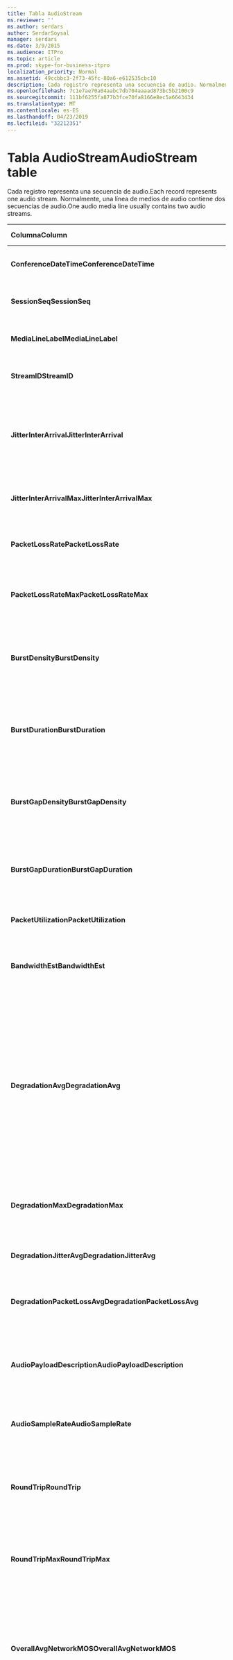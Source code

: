 ```yaml
---
title: Tabla AudioStream
ms.reviewer: ''
ms.author: serdars
author: SerdarSoysal
manager: serdars
ms.date: 3/9/2015
ms.audience: ITPro
ms.topic: article
ms.prod: skype-for-business-itpro
localization_priority: Normal
ms.assetid: 49ccbbc3-2f73-45fc-80a6-e612535cbc10
description: Cada registro representa una secuencia de audio. Normalmente, una línea de medios de audio contiene dos secuencias de audio.
ms.openlocfilehash: 7c1e7ae70a04aabc7db704aaaad873bc5b2100c9
ms.sourcegitcommit: 111bf6255fa877b3fce70fa8166e8ec5a6643434
ms.translationtype: MT
ms.contentlocale: es-ES
ms.lasthandoff: 04/23/2019
ms.locfileid: "32212351"
---
```

# <a name="audiostream-table"></a><span data-ttu-id="905b5-104">Tabla AudioStream</span><span class="sxs-lookup"><span data-stu-id="905b5-104">AudioStream table</span></span>
 
<span data-ttu-id="905b5-105">Cada registro representa una secuencia de audio.</span><span class="sxs-lookup"><span data-stu-id="905b5-105">Each record represents one audio stream.</span></span> <span data-ttu-id="905b5-106">Normalmente, una línea de medios de audio contiene dos secuencias de audio.</span><span class="sxs-lookup"><span data-stu-id="905b5-106">One audio media line usually contains two audio streams.</span></span>
  
|<span data-ttu-id="905b5-107">Columna</span><span class="sxs-lookup"><span data-stu-id="905b5-107">Column</span></span>|<span data-ttu-id="905b5-108">Tipo de datos</span><span class="sxs-lookup"><span data-stu-id="905b5-108">Data Type</span></span>|<span data-ttu-id="905b5-109">Clave o índice</span><span class="sxs-lookup"><span data-stu-id="905b5-109">Key/Index</span></span>|<span data-ttu-id="905b5-110">Detalles</span><span class="sxs-lookup"><span data-stu-id="905b5-110">Details</span></span>|
|:-----|:-----|:-----|:-----|
|<span data-ttu-id="905b5-111">**ConferenceDateTime**</span><span class="sxs-lookup"><span data-stu-id="905b5-111">**ConferenceDateTime**</span></span> <br/> |<span data-ttu-id="905b5-112">datetime</span><span class="sxs-lookup"><span data-stu-id="905b5-112">datetime</span></span>  <br/> |<span data-ttu-id="905b5-113">Primary</span><span class="sxs-lookup"><span data-stu-id="905b5-113">Primary</span></span>  <br/> |<span data-ttu-id="905b5-114">Referencia de la [tabla MediaLine](medialine-0.md).</span><span class="sxs-lookup"><span data-stu-id="905b5-114">Referenced from the [MediaLine table](medialine-0.md).</span></span>  <br/> |
|<span data-ttu-id="905b5-115">**SessionSeq**</span><span class="sxs-lookup"><span data-stu-id="905b5-115">**SessionSeq**</span></span> <br/> |<span data-ttu-id="905b5-116">int</span><span class="sxs-lookup"><span data-stu-id="905b5-116">int</span></span>  <br/> |<span data-ttu-id="905b5-117">Primary</span><span class="sxs-lookup"><span data-stu-id="905b5-117">Primary</span></span>  <br/> |<span data-ttu-id="905b5-118">Referencia de la [tabla MediaLine](medialine-0.md).</span><span class="sxs-lookup"><span data-stu-id="905b5-118">Referenced from the [MediaLine table](medialine-0.md).</span></span>  <br/> |
|<span data-ttu-id="905b5-119">**MediaLineLabel**</span><span class="sxs-lookup"><span data-stu-id="905b5-119">**MediaLineLabel**</span></span> <br/> |<span data-ttu-id="905b5-120">tinyint</span><span class="sxs-lookup"><span data-stu-id="905b5-120">tinyint</span></span>  <br/> |<span data-ttu-id="905b5-121">Primary</span><span class="sxs-lookup"><span data-stu-id="905b5-121">Primary</span></span>  <br/> |<span data-ttu-id="905b5-122">Referencia de la [tabla MediaLine](medialine-0.md).</span><span class="sxs-lookup"><span data-stu-id="905b5-122">Referenced from the [MediaLine table](medialine-0.md).</span></span>  <br/> |
|<span data-ttu-id="905b5-123">**StreamID**</span><span class="sxs-lookup"><span data-stu-id="905b5-123">**StreamID**</span></span> <br/> |<span data-ttu-id="905b5-124">int</span><span class="sxs-lookup"><span data-stu-id="905b5-124">int</span></span>  <br/> |<span data-ttu-id="905b5-125">Primary</span><span class="sxs-lookup"><span data-stu-id="905b5-125">Primary</span></span>  <br/> |<span data-ttu-id="905b5-126">Identificador único dentro de una línea de medios.</span><span class="sxs-lookup"><span data-stu-id="905b5-126">Unique ID within a media line.</span></span>  <br/> |
|<span data-ttu-id="905b5-127">**JitterInterArrival**</span><span class="sxs-lookup"><span data-stu-id="905b5-127">**JitterInterArrival**</span></span> <br/> |<span data-ttu-id="905b5-128">int</span><span class="sxs-lookup"><span data-stu-id="905b5-128">int</span></span>  <br/> | <br/> |<span data-ttu-id="905b5-129">Vibración de red promedio de las estadísticas del protocolo de Control de tiempo Real (RTCP).</span><span class="sxs-lookup"><span data-stu-id="905b5-129">Average network jitter from Real Time Control Protocol (RTCP) statistics.</span></span>  <br/> |
|<span data-ttu-id="905b5-130">**JitterInterArrivalMax**</span><span class="sxs-lookup"><span data-stu-id="905b5-130">**JitterInterArrivalMax**</span></span> <br/> |<span data-ttu-id="905b5-131">int</span><span class="sxs-lookup"><span data-stu-id="905b5-131">int</span></span>  <br/> | <br/> |<span data-ttu-id="905b5-132">Vibración máxima de la red durante la llamada.</span><span class="sxs-lookup"><span data-stu-id="905b5-132">Maximum network jitter during the call.</span></span>  <br/> |
|<span data-ttu-id="905b5-133">**PacketLossRate**</span><span class="sxs-lookup"><span data-stu-id="905b5-133">**PacketLossRate**</span></span> <br/> |<span data-ttu-id="905b5-134">decimal(5,4)</span><span class="sxs-lookup"><span data-stu-id="905b5-134">decimal(5,4)</span></span>  <br/> | <br/> |<span data-ttu-id="905b5-135">Frecuencia de pérdida de paquetes promedio durante la llamada.</span><span class="sxs-lookup"><span data-stu-id="905b5-135">Average packet loss rate during the call.</span></span>  <br/> |
|<span data-ttu-id="905b5-136">**PacketLossRateMax**</span><span class="sxs-lookup"><span data-stu-id="905b5-136">**PacketLossRateMax**</span></span> <br/> |<span data-ttu-id="905b5-137">decimal(5,4)</span><span class="sxs-lookup"><span data-stu-id="905b5-137">decimal(5,4)</span></span>  <br/> | <br/> |<span data-ttu-id="905b5-138">Máximo la pérdida de paquetes observada durante la llamada.</span><span class="sxs-lookup"><span data-stu-id="905b5-138">Maximum packet loss observed during the call.</span></span>  <br/> |
|<span data-ttu-id="905b5-139">**BurstDensity**</span><span class="sxs-lookup"><span data-stu-id="905b5-139">**BurstDensity**</span></span> <br/> |<span data-ttu-id="905b5-140">decimal(9,4)</span><span class="sxs-lookup"><span data-stu-id="905b5-140">decimal(9,4)</span></span>  <br/> | <br/> |<span data-ttu-id="905b5-141">Densidad media de pérdida de paquetes durante ráfagas de pérdidas durante la llamada.</span><span class="sxs-lookup"><span data-stu-id="905b5-141">Average density of packet Loss during bursts of losses during the call.</span></span>  <br/> |
|<span data-ttu-id="905b5-142">**BurstDuration**</span><span class="sxs-lookup"><span data-stu-id="905b5-142">**BurstDuration**</span></span> <br/> |<span data-ttu-id="905b5-143">int</span><span class="sxs-lookup"><span data-stu-id="905b5-143">int</span></span>  <br/> | <br/> |<span data-ttu-id="905b5-144">Duración media de pérdida de paquetes durante ráfagas de pérdidas durante la llamada.</span><span class="sxs-lookup"><span data-stu-id="905b5-144">Average duration of packet loss during bursts of losses during the call.</span></span>  <br/> |
|<span data-ttu-id="905b5-145">**BurstGapDensity**</span><span class="sxs-lookup"><span data-stu-id="905b5-145">**BurstGapDensity**</span></span> <br/> |<span data-ttu-id="905b5-146">decimal(9,4)</span><span class="sxs-lookup"><span data-stu-id="905b5-146">decimal(9,4)</span></span>  <br/> | <br/> |<span data-ttu-id="905b5-147">Densidad media de pérdida de paquetes durante intervalos entre ráfagas de pérdida de paquetes.</span><span class="sxs-lookup"><span data-stu-id="905b5-147">Average density of packet loss during gaps between bursts of packet loss.</span></span>  <br/> |
|<span data-ttu-id="905b5-148">**BurstGapDuration**</span><span class="sxs-lookup"><span data-stu-id="905b5-148">**BurstGapDuration**</span></span> <br/> |<span data-ttu-id="905b5-149">int</span><span class="sxs-lookup"><span data-stu-id="905b5-149">int</span></span>  <br/> | <br/> |<span data-ttu-id="905b5-150">Duración media de intervalos entre ráfagas de pérdida de paquetes.</span><span class="sxs-lookup"><span data-stu-id="905b5-150">Average duration of gaps between bursts of packet loss.</span></span>  <br/> |
|<span data-ttu-id="905b5-151">**PacketUtilization**</span><span class="sxs-lookup"><span data-stu-id="905b5-151">**PacketUtilization**</span></span> <br/> |<span data-ttu-id="905b5-152">Int</span><span class="sxs-lookup"><span data-stu-id="905b5-152">Int</span></span>  <br/> | <br/> |<span data-ttu-id="905b5-153">Número de paquetes de la secuencia de audio.</span><span class="sxs-lookup"><span data-stu-id="905b5-153">Packet count for the audio stream.</span></span>  <br/> |
|<span data-ttu-id="905b5-154">**BandwidthEst**</span><span class="sxs-lookup"><span data-stu-id="905b5-154">**BandwidthEst**</span></span> <br/> |<span data-ttu-id="905b5-155">Int</span><span class="sxs-lookup"><span data-stu-id="905b5-155">Int</span></span>  <br/> | <br/> |<span data-ttu-id="905b5-156">Previsiones de ancho de banda de la secuencia de audio.</span><span class="sxs-lookup"><span data-stu-id="905b5-156">Bandwidth estimates for the audio stream.</span></span>  <br/> |
|<span data-ttu-id="905b5-157">**DegradationAvg**</span><span class="sxs-lookup"><span data-stu-id="905b5-157">**DegradationAvg**</span></span> <br/> |<span data-ttu-id="905b5-158">decimal(3,2)</span><span class="sxs-lookup"><span data-stu-id="905b5-158">decimal(3,2)</span></span>  <br/> | <br/> |<span data-ttu-id="905b5-159">Degradación de MOS de red para la llamada completa.</span><span class="sxs-lookup"><span data-stu-id="905b5-159">Network MOS Degradation for the whole call.</span></span> <span data-ttu-id="905b5-160">Rango es 0,0 a 5.0.</span><span class="sxs-lookup"><span data-stu-id="905b5-160">Range is 0.0 to 5.0.</span></span> <span data-ttu-id="905b5-161">Esta métrica muestra la cantidad que se ha reducido la MOS de red debido a la pérdida de paquetes y vibración.</span><span class="sxs-lookup"><span data-stu-id="905b5-161">This metric shows the amount the Network MOS was reduced because of jitter and packet loss.</span></span> <span data-ttu-id="905b5-162">Para que una calidad aceptable debe menor que 0,5.</span><span class="sxs-lookup"><span data-stu-id="905b5-162">For acceptable quality it should less than 0.5.</span></span>  <br/> |
|<span data-ttu-id="905b5-163">**DegradationMax**</span><span class="sxs-lookup"><span data-stu-id="905b5-163">**DegradationMax**</span></span> <br/> |<span data-ttu-id="905b5-164">decimal(3,2)</span><span class="sxs-lookup"><span data-stu-id="905b5-164">decimal(3,2)</span></span>  <br/> | <br/> |<span data-ttu-id="905b5-165">Degradación de MOS de red máxima durante la llamada.</span><span class="sxs-lookup"><span data-stu-id="905b5-165">Maximum Network MOS degradation during the call.</span></span>  <br/> |
|<span data-ttu-id="905b5-166">**DegradationJitterAvg**</span><span class="sxs-lookup"><span data-stu-id="905b5-166">**DegradationJitterAvg**</span></span> <br/> |<span data-ttu-id="905b5-167">decimal(3,2)</span><span class="sxs-lookup"><span data-stu-id="905b5-167">decimal(3,2)</span></span>  <br/> | <br/> |<span data-ttu-id="905b5-168">Degradación de MOS de red provocada por la vibración.</span><span class="sxs-lookup"><span data-stu-id="905b5-168">Network MOS degradation caused by jitter.</span></span>  <br/> |
|<span data-ttu-id="905b5-169">**DegradationPacketLossAvg**</span><span class="sxs-lookup"><span data-stu-id="905b5-169">**DegradationPacketLossAvg**</span></span> <br/> |<span data-ttu-id="905b5-170">decimal(3,2)</span><span class="sxs-lookup"><span data-stu-id="905b5-170">decimal(3,2)</span></span>  <br/> | <br/> |<span data-ttu-id="905b5-171">Degradación de MOS de red provocada por la pérdida.</span><span class="sxs-lookup"><span data-stu-id="905b5-171">Network MOS degradation caused by packet loss.</span></span>  <br/> |
|<span data-ttu-id="905b5-172">**AudioPayloadDescription**</span><span class="sxs-lookup"><span data-stu-id="905b5-172">**AudioPayloadDescription**</span></span> <br/> |<span data-ttu-id="905b5-173">int</span><span class="sxs-lookup"><span data-stu-id="905b5-173">int</span></span>  <br/> |<span data-ttu-id="905b5-174">Externa</span><span class="sxs-lookup"><span data-stu-id="905b5-174">Foreign</span></span>  <br/> |<span data-ttu-id="905b5-175">El códec de audio utilizado para la llamada, de PayloadDescription Table.</span><span class="sxs-lookup"><span data-stu-id="905b5-175">The audio Codec used for the call, referenced from PayloadDescription Table.</span></span>  <br/> |
|<span data-ttu-id="905b5-176">**AudioSampleRate**</span><span class="sxs-lookup"><span data-stu-id="905b5-176">**AudioSampleRate**</span></span> <br/> |<span data-ttu-id="905b5-177">int</span><span class="sxs-lookup"><span data-stu-id="905b5-177">int</span></span>  <br/> | <br/> |<span data-ttu-id="905b5-178">Velocidad de muestreo de la secuencia de audio.</span><span class="sxs-lookup"><span data-stu-id="905b5-178">Sampling rate for the audio stream.</span></span>  <br/> |
|<span data-ttu-id="905b5-179">**RoundTrip**</span><span class="sxs-lookup"><span data-stu-id="905b5-179">**RoundTrip**</span></span> <br/> |<span data-ttu-id="905b5-180">int</span><span class="sxs-lookup"><span data-stu-id="905b5-180">int</span></span>  <br/> | <br/> |<span data-ttu-id="905b5-181">Tiempo de ida y vuelta desde las estadísticas de RTCP.</span><span class="sxs-lookup"><span data-stu-id="905b5-181">Round trip time from RTCP statistics.</span></span> <span data-ttu-id="905b5-182">Debe ser inferior a 100 ms para calidad aceptable.</span><span class="sxs-lookup"><span data-stu-id="905b5-182">For acceptable quality this should be less than 100ms.</span></span>  <br/> |
|<span data-ttu-id="905b5-183">**RoundTripMax**</span><span class="sxs-lookup"><span data-stu-id="905b5-183">**RoundTripMax**</span></span> <br/> |<span data-ttu-id="905b5-184">int</span><span class="sxs-lookup"><span data-stu-id="905b5-184">int</span></span>  <br/> | <br/> |<span data-ttu-id="905b5-185">Tiempo de ida y vuelta máximo para la secuencia de audio.</span><span class="sxs-lookup"><span data-stu-id="905b5-185">Maximum round trip time for the audio stream.</span></span>  <br/> |
|<span data-ttu-id="905b5-186">**OverallAvgNetworkMOS**</span><span class="sxs-lookup"><span data-stu-id="905b5-186">**OverallAvgNetworkMOS**</span></span> <br/> |<span data-ttu-id="905b5-187">decimal(3,2)</span><span class="sxs-lookup"><span data-stu-id="905b5-187">decimal(3,2)</span></span>  <br/> | <br/> |<span data-ttu-id="905b5-188">Promedio de banda ancha MOS de red para la llamada.</span><span class="sxs-lookup"><span data-stu-id="905b5-188">Average wideband Network MOS for the call.</span></span> <span data-ttu-id="905b5-189">Esta métrica depende de la pérdida de paquetes, la vibración y el códec utilizado.</span><span class="sxs-lookup"><span data-stu-id="905b5-189">This metric depends on the packet loss, jitter, and codec used.</span></span> <span data-ttu-id="905b5-190">Rango es [1.0 a 5.0].</span><span class="sxs-lookup"><span data-stu-id="905b5-190">Range is [1.0 to 5.0].</span></span>  <br/> |
|<span data-ttu-id="905b5-191">**OverallMinNetworkMOS**</span><span class="sxs-lookup"><span data-stu-id="905b5-191">**OverallMinNetworkMOS**</span></span> <br/> |<span data-ttu-id="905b5-192">decimal(3,2)</span><span class="sxs-lookup"><span data-stu-id="905b5-192">decimal(3,2)</span></span>  <br/> | <br/> |<span data-ttu-id="905b5-193">El mínimo MOS banda ancha red de la llamada.</span><span class="sxs-lookup"><span data-stu-id="905b5-193">The minimum wideband Network MOS for the call.</span></span>  <br/> |
|<span data-ttu-id="905b5-194">**Valor de SendListenMOS**</span><span class="sxs-lookup"><span data-stu-id="905b5-194">**SendListenMOS**</span></span> <br/> |<span data-ttu-id="905b5-195">decimal(3,2)</span><span class="sxs-lookup"><span data-stu-id="905b5-195">decimal(3,2)</span></span>  <br/> | <br/> |<span data-ttu-id="905b5-196">MOS de escucha de banda ancha prevista promedio puntuación audio enviado, incluido el nivel de voz, el nivel de ruido y las características del dispositivo de captura.</span><span class="sxs-lookup"><span data-stu-id="905b5-196">The average predicted wideband Listening MOS score for audio sent, including speech level, noise level and capture device characteristics.</span></span>  <br/> |
|<span data-ttu-id="905b5-197">**SendListenMOSMin**</span><span class="sxs-lookup"><span data-stu-id="905b5-197">**SendListenMOSMin**</span></span> <br/> |<span data-ttu-id="905b5-198">decimal(3,2)</span><span class="sxs-lookup"><span data-stu-id="905b5-198">decimal(3,2)</span></span>  <br/> | <br/> |<span data-ttu-id="905b5-199">El valor de SendListenMOS mínimo para la llamada.</span><span class="sxs-lookup"><span data-stu-id="905b5-199">The minimum SendListenMOS for the call.</span></span>  <br/> |
|<span data-ttu-id="905b5-200">**Valor de RecvListenMOS**</span><span class="sxs-lookup"><span data-stu-id="905b5-200">**RecvListenMOS**</span></span> <br/> |<span data-ttu-id="905b5-201">decimal(3,2)</span><span class="sxs-lookup"><span data-stu-id="905b5-201">decimal(3,2)</span></span>  <br/> | <br/> |<span data-ttu-id="905b5-202">La puntuación de MOS de escucha de banda ancha prevista promedio para el audio recibido desde la red, incluido el nivel de voz, el nivel de ruido, códec, las condiciones de red y las características del dispositivo de captura.</span><span class="sxs-lookup"><span data-stu-id="905b5-202">The average predicted wideband Listening MOS score for audio received from the network including speech level, noise level, codec, network conditions and capture device characteristics.</span></span>  <br/> |
|<span data-ttu-id="905b5-203">**RecvListenMOSMin**</span><span class="sxs-lookup"><span data-stu-id="905b5-203">**RecvListenMOSMin**</span></span> <br/> |<span data-ttu-id="905b5-204">decimal(3,2)</span><span class="sxs-lookup"><span data-stu-id="905b5-204">decimal(3,2)</span></span>  <br/> | <br/> |<span data-ttu-id="905b5-205">El valor de RecvListenMOS mínimo para la llamada.</span><span class="sxs-lookup"><span data-stu-id="905b5-205">The minimum RecvListenMOS for the call.</span></span>  <br/> |
|<span data-ttu-id="905b5-206">**AudioFECUsed**</span><span class="sxs-lookup"><span data-stu-id="905b5-206">**AudioFECUsed**</span></span> <br/> |<span data-ttu-id="905b5-207">bit</span><span class="sxs-lookup"><span data-stu-id="905b5-207">bit</span></span>  <br/> ||<span data-ttu-id="905b5-208">Marca que indica si se usó audio FEC para la llamada.</span><span class="sxs-lookup"><span data-stu-id="905b5-208">Flag indicating if audio FEC was used for the call.</span></span>  <br/> |
|<span data-ttu-id="905b5-209">**RatioConcealedSamplesAvg**</span><span class="sxs-lookup"><span data-stu-id="905b5-209">**RatioConcealedSamplesAvg**</span></span> <br/> |<span data-ttu-id="905b5-210">decimal(5,2)</span><span class="sxs-lookup"><span data-stu-id="905b5-210">decimal(5,2)</span></span>  <br/> ||<span data-ttu-id="905b5-211">Relación media de muestras ocultas generadas por audio recuperación muestras típicas.</span><span class="sxs-lookup"><span data-stu-id="905b5-211">Average ratio of concealed samples generated by audio healing to typical samples.</span></span>  <br/> |
|<span data-ttu-id="905b5-212">**RatioStretchedSamplesAvg**</span><span class="sxs-lookup"><span data-stu-id="905b5-212">**RatioStretchedSamplesAvg**</span></span> <br/> |<span data-ttu-id="905b5-213">decimal(5,2)</span><span class="sxs-lookup"><span data-stu-id="905b5-213">decimal(5,2)</span></span>  <br/> ||<span data-ttu-id="905b5-214">Relación media de muestras extendidas generadas por audio recuperación muestras típicas.</span><span class="sxs-lookup"><span data-stu-id="905b5-214">Average ratio of stretched samples generated by audio healing to typical samples.</span></span>  <br/> |
|<span data-ttu-id="905b5-215">**RatioCompressedSamplesAvg**</span><span class="sxs-lookup"><span data-stu-id="905b5-215">**RatioCompressedSamplesAvg**</span></span> <br/> |<span data-ttu-id="905b5-216">decimal(5,2)</span><span class="sxs-lookup"><span data-stu-id="905b5-216">decimal(5,2)</span></span>  <br/> ||<span data-ttu-id="905b5-217">Relación media de muestras comprimidas generadas por audio recuperación muestras típicas.</span><span class="sxs-lookup"><span data-stu-id="905b5-217">Average ratio of compressed samples generated by audio healing to typical samples.</span></span>  <br/> |
|<span data-ttu-id="905b5-218">**De entrada**</span><span class="sxs-lookup"><span data-stu-id="905b5-218">**Inbound**</span></span> <br/> |<span data-ttu-id="905b5-219">bit</span><span class="sxs-lookup"><span data-stu-id="905b5-219">bit</span></span>  <br/> | <br/> |<span data-ttu-id="905b5-220">Se reciben datos de secuencia del receptor.</span><span class="sxs-lookup"><span data-stu-id="905b5-220">Stream data on receiver side is received.</span></span>  <br/> |
|<span data-ttu-id="905b5-221">**Saliente**</span><span class="sxs-lookup"><span data-stu-id="905b5-221">**Outbound**</span></span> <br/> |<span data-ttu-id="905b5-222">bit</span><span class="sxs-lookup"><span data-stu-id="905b5-222">bit</span></span>  <br/> | <br/> |<span data-ttu-id="905b5-223">Se reciben datos de secuencia del remitente.</span><span class="sxs-lookup"><span data-stu-id="905b5-223">Stream data on sender side is received.</span></span>  <br/> |
|<span data-ttu-id="905b5-224">**SenderIsCallerPAI**</span><span class="sxs-lookup"><span data-stu-id="905b5-224">**SenderIsCallerPAI**</span></span> <br/> |<span data-ttu-id="905b5-225">bit</span><span class="sxs-lookup"><span data-stu-id="905b5-225">bit</span></span>  <br/> | <br/> |<span data-ttu-id="905b5-226">1 significa que la dirección de secuencia desde el autor de la llamada hasta el destinatario de la llamada.</span><span class="sxs-lookup"><span data-stu-id="905b5-226">1 means the stream direction is from the caller to the callee.</span></span>  <br/> <span data-ttu-id="905b5-227">0 indica que la dirección de secuencia desde el destinatario de la llamada al autor de la llamada.</span><span class="sxs-lookup"><span data-stu-id="905b5-227">0 means the stream direction is from the callee to the caller.</span></span>  <br/> |
|<span data-ttu-id="905b5-228">**JitterInterArrivalSD**</span><span class="sxs-lookup"><span data-stu-id="905b5-228">**JitterInterArrivalSD**</span></span> <br/> |<span data-ttu-id="905b5-229">float</span><span class="sxs-lookup"><span data-stu-id="905b5-229">float</span></span>  <br/> ||<span data-ttu-id="905b5-230">Desviación estándar de las horas de llegada de vibración.</span><span class="sxs-lookup"><span data-stu-id="905b5-230">Standard deviation for jitter arrival times.</span></span>  <br/> <span data-ttu-id="905b5-231">Esta columna se introdujo en Microsoft Lync Server 2013.</span><span class="sxs-lookup"><span data-stu-id="905b5-231">This column was introduced in Microsoft Lync Server 2013.</span></span>  <br/> |
|<span data-ttu-id="905b5-232">**ConcealRatioMax**</span><span class="sxs-lookup"><span data-stu-id="905b5-232">**ConcealRatioMax**</span></span> <br/> |<span data-ttu-id="905b5-233">float</span><span class="sxs-lookup"><span data-stu-id="905b5-233">float</span></span>  <br/> ||<span data-ttu-id="905b5-234">Relación máxima de paquetes ocultado por la muestra.</span><span class="sxs-lookup"><span data-stu-id="905b5-234">Maximum ratio of packets concealed by the healer.</span></span>  <br/> <span data-ttu-id="905b5-235">Esta columna se introdujo en Microsoft Lync Server 2013.</span><span class="sxs-lookup"><span data-stu-id="905b5-235">This column was introduced in Microsoft Lync Server 2013.</span></span>  <br/> |
|<span data-ttu-id="905b5-236">**ConcealRatioSD**</span><span class="sxs-lookup"><span data-stu-id="905b5-236">**ConcealRatioSD**</span></span> <br/> |<span data-ttu-id="905b5-237">float</span><span class="sxs-lookup"><span data-stu-id="905b5-237">float</span></span>  <br/> ||<span data-ttu-id="905b5-238">Desviación estándar de la relación de paquetes ocultado por la muestra.</span><span class="sxs-lookup"><span data-stu-id="905b5-238">Standard deviation for the ratio of packets concealed by the healer.</span></span>  <br/> <span data-ttu-id="905b5-239">Esta columna se introdujo en Microsoft Lync Server 2013.</span><span class="sxs-lookup"><span data-stu-id="905b5-239">This column was introduced in Microsoft Lync Server 2013.</span></span>  <br/> |
|<span data-ttu-id="905b5-240">**HealerPacketDropRatio**</span><span class="sxs-lookup"><span data-stu-id="905b5-240">**HealerPacketDropRatio**</span></span> <br/> |<span data-ttu-id="905b5-241">float</span><span class="sxs-lookup"><span data-stu-id="905b5-241">float</span></span>  <br/> ||<span data-ttu-id="905b5-242">Relación de paquetes descartados por la muestra comparados con el número total de paquetes recibidos.</span><span class="sxs-lookup"><span data-stu-id="905b5-242">Ratio of packets dropped by the healer compared to the total number of packets received.</span></span>  <br/> <span data-ttu-id="905b5-243">Esta columna se introdujo en Microsoft Lync Server 2013.</span><span class="sxs-lookup"><span data-stu-id="905b5-243">This column was introduced in Microsoft Lync Server 2013.</span></span>  <br/> |
|<span data-ttu-id="905b5-244">**HealerFECPacketUsedRatio**</span><span class="sxs-lookup"><span data-stu-id="905b5-244">**HealerFECPacketUsedRatio**</span></span> <br/> |<span data-ttu-id="905b5-245">float</span><span class="sxs-lookup"><span data-stu-id="905b5-245">float</span></span>  <br/> ||<span data-ttu-id="905b5-246">Relación de paquetes de corrección de errores de reenvío usados en comparación con el número total de paquetes recibidos.</span><span class="sxs-lookup"><span data-stu-id="905b5-246">Ratio of used forward error correction packets compared to the total number of packets received.</span></span>  <br/> <span data-ttu-id="905b5-247">Esta columna se introdujo en Microsoft Lync Server 2013.</span><span class="sxs-lookup"><span data-stu-id="905b5-247">This column was introduced in Microsoft Lync Server 2013.</span></span>  <br/> |
|<span data-ttu-id="905b5-248">**MaxCompressedSamples**</span><span class="sxs-lookup"><span data-stu-id="905b5-248">**MaxCompressedSamples**</span></span> <br/> |<span data-ttu-id="905b5-249">float</span><span class="sxs-lookup"><span data-stu-id="905b5-249">float</span></span>  <br/> ||<span data-ttu-id="905b5-250">Número máximo de los paquetes de audio que comprimidos por la muestra.</span><span class="sxs-lookup"><span data-stu-id="905b5-250">Maximum number of audio packets that were compressed by the healer.</span></span>  <br/> <span data-ttu-id="905b5-251">Esta columna se introdujo en Microsoft Lync Server 2013.</span><span class="sxs-lookup"><span data-stu-id="905b5-251">This column was introduced in Microsoft Lync Server 2013.</span></span>  <br/> |
|<span data-ttu-id="905b5-252">**LossCongestionPercent**</span><span class="sxs-lookup"><span data-stu-id="905b5-252">**LossCongestionPercent**</span></span> <br/> |<span data-ttu-id="905b5-253">float</span><span class="sxs-lookup"><span data-stu-id="905b5-253">float</span></span>  <br/> ||<span data-ttu-id="905b5-254">Indica el porcentaje de tiempo que la llamada estuvo en un estado de congestión pérdida.</span><span class="sxs-lookup"><span data-stu-id="905b5-254">Indicates the percentage of the time when the call was in a loss congestion state.</span></span>  <br/> <span data-ttu-id="905b5-255">Esta columna se introdujo en Microsoft Lync Server 2013.</span><span class="sxs-lookup"><span data-stu-id="905b5-255">This column was introduced in Microsoft Lync Server 2013.</span></span>  <br/> |
|<span data-ttu-id="905b5-256">**DelayCongestionPercent**</span><span class="sxs-lookup"><span data-stu-id="905b5-256">**DelayCongestionPercent**</span></span> <br/> |<span data-ttu-id="905b5-257">float</span><span class="sxs-lookup"><span data-stu-id="905b5-257">float</span></span>  <br/> ||<span data-ttu-id="905b5-258">Indica el porcentaje de la llamada durante el cual la congestión estuvo causada por la llegada retrasada de paquetes de red.</span><span class="sxs-lookup"><span data-stu-id="905b5-258">Indicates the percentage of the call during which congestion was caused by the delayed arrival of network packets.</span></span>  <br/> <span data-ttu-id="905b5-259">Esta columna se introdujo en Microsoft Lync Server 2013.</span><span class="sxs-lookup"><span data-stu-id="905b5-259">This column was introduced in Microsoft Lync Server 2013.</span></span>  <br/> |
|<span data-ttu-id="905b5-260">**ContentionDetectedPercent**</span><span class="sxs-lookup"><span data-stu-id="905b5-260">**ContentionDetectedPercent**</span></span> <br/> |<span data-ttu-id="905b5-261">float</span><span class="sxs-lookup"><span data-stu-id="905b5-261">float</span></span>  <br/> ||<span data-ttu-id="905b5-262">Indica el porcentaje de tiempo cuando la llamada estuvo compitiendo por recursos de red.</span><span class="sxs-lookup"><span data-stu-id="905b5-262">Indicates the percentage of the time when the call was competing for network resources.</span></span>  <br/> <span data-ttu-id="905b5-263">Esta columna se introdujo en Microsoft Lync Server 2013.</span><span class="sxs-lookup"><span data-stu-id="905b5-263">This column was introduced in Microsoft Lync Server 2013.</span></span>  <br/> |
|<span data-ttu-id="905b5-264">**BandwidthEstMin**</span><span class="sxs-lookup"><span data-stu-id="905b5-264">**BandwidthEstMin**</span></span> <br/> |<span data-ttu-id="905b5-265">int</span><span class="sxs-lookup"><span data-stu-id="905b5-265">int</span></span>  <br/> ||<span data-ttu-id="905b5-266">Cantidad mínima de ancho de banda medido durante la llamada.</span><span class="sxs-lookup"><span data-stu-id="905b5-266">Minimum amount of bandwidth estimation measured during the call.</span></span>  <br/> <span data-ttu-id="905b5-267">Esta columna se introdujo en Microsoft Lync Server 2013.</span><span class="sxs-lookup"><span data-stu-id="905b5-267">This column was introduced in Microsoft Lync Server 2013.</span></span>  <br/> |
|<span data-ttu-id="905b5-268">**BandwidthEstMax**</span><span class="sxs-lookup"><span data-stu-id="905b5-268">**BandwidthEstMax**</span></span> <br/> |<span data-ttu-id="905b5-269">int</span><span class="sxs-lookup"><span data-stu-id="905b5-269">int</span></span>  <br/> ||<span data-ttu-id="905b5-270">Cantidad máxima de ancho de banda medido durante la llamada.</span><span class="sxs-lookup"><span data-stu-id="905b5-270">Maximum amount of bandwidth estimation measured during the call.</span></span>  <br/> <span data-ttu-id="905b5-271">Esta columna se introdujo en Microsoft Lync Server 2013.</span><span class="sxs-lookup"><span data-stu-id="905b5-271">This column was introduced in Microsoft Lync Server 2013.</span></span>  <br/> |
|<span data-ttu-id="905b5-272">**BandwidthEstStdDev**</span><span class="sxs-lookup"><span data-stu-id="905b5-272">**BandwidthEstStdDev**</span></span> <br/> |<span data-ttu-id="905b5-273">int</span><span class="sxs-lookup"><span data-stu-id="905b5-273">int</span></span>  <br/> ||<span data-ttu-id="905b5-274">Desviación estándar de la estimación del ancho de banda medido durante la llamada.</span><span class="sxs-lookup"><span data-stu-id="905b5-274">Standard deviation of the bandwidth estimation measured during the call.</span></span>  <br/> <span data-ttu-id="905b5-275">Esta columna se introdujo en Microsoft Lync Server 2013.</span><span class="sxs-lookup"><span data-stu-id="905b5-275">This column was introduced in Microsoft Lync Server 2013.</span></span>  <br/> |
|<span data-ttu-id="905b5-276">**BandwidthEstAvge**</span><span class="sxs-lookup"><span data-stu-id="905b5-276">**BandwidthEstAvge**</span></span> <br/> |<span data-ttu-id="905b5-277">int</span><span class="sxs-lookup"><span data-stu-id="905b5-277">int</span></span>  <br/> ||<span data-ttu-id="905b5-278">La cantidad promedio de ancho de banda medido durante la llamada.</span><span class="sxs-lookup"><span data-stu-id="905b5-278">Average amount of bandwidth estimation measured during the call.</span></span>  <br/> <span data-ttu-id="905b5-279">Esta columna se introdujo en Microsoft Lync Server 2013.</span><span class="sxs-lookup"><span data-stu-id="905b5-279">This column was introduced in Microsoft Lync Server 2013.</span></span>  <br/> |
|<span data-ttu-id="905b5-280">**RelativeOneWayTotal**</span><span class="sxs-lookup"><span data-stu-id="905b5-280">**RelativeOneWayTotal**</span></span> <br/> |<span data-ttu-id="905b5-281">float</span><span class="sxs-lookup"><span data-stu-id="905b5-281">float</span></span>  <br/> ||<span data-ttu-id="905b5-282">Cantidad total de latencia unidireccional.</span><span class="sxs-lookup"><span data-stu-id="905b5-282">Total amount of one-way latency.</span></span> <span data-ttu-id="905b5-283">Latencia unidireccional relativa mide el retraso entre el cliente y el servidor.</span><span class="sxs-lookup"><span data-stu-id="905b5-283">Relative one-way latency measures the delay between the client and the server.</span></span>  <br/> <span data-ttu-id="905b5-284">Esta columna se introdujo en Microsoft Lync Server 2013.</span><span class="sxs-lookup"><span data-stu-id="905b5-284">This column was introduced in Microsoft Lync Server 2013.</span></span>  <br/> |
|<span data-ttu-id="905b5-285">**RelativeOneWayAverage**</span><span class="sxs-lookup"><span data-stu-id="905b5-285">**RelativeOneWayAverage**</span></span> <br/> |<span data-ttu-id="905b5-286">float</span><span class="sxs-lookup"><span data-stu-id="905b5-286">float</span></span>  <br/> ||<span data-ttu-id="905b5-287">Cantidad promedio de latencia unidireccional.</span><span class="sxs-lookup"><span data-stu-id="905b5-287">Average amount of one-way latency.</span></span> <span data-ttu-id="905b5-288">Latencia unidireccional relativa mide el retraso entre el cliente y el servidor.</span><span class="sxs-lookup"><span data-stu-id="905b5-288">Relative one-way latency measures the delay between the client and the server.</span></span>  <br/> <span data-ttu-id="905b5-289">Esta columna se introdujo en Microsoft Lync Server 2013.</span><span class="sxs-lookup"><span data-stu-id="905b5-289">This column was introduced in Microsoft Lync Server 2013.</span></span>  <br/> |
|<span data-ttu-id="905b5-290">**RelativeOneWayMax**</span><span class="sxs-lookup"><span data-stu-id="905b5-290">**RelativeOneWayMax**</span></span> <br/> |<span data-ttu-id="905b5-291">float</span><span class="sxs-lookup"><span data-stu-id="905b5-291">float</span></span>  <br/> ||<span data-ttu-id="905b5-292">Cantidad máxima de latencia unidireccional.</span><span class="sxs-lookup"><span data-stu-id="905b5-292">Maximum amount of one-way latency.</span></span> <span data-ttu-id="905b5-293">Latencia unidireccional relativa mide el retraso entre el cliente y el servidor.</span><span class="sxs-lookup"><span data-stu-id="905b5-293">Relative one-way latency measures the delay between the client and the server.</span></span>  <br/> <span data-ttu-id="905b5-294">Esta columna se introdujo en Microsoft Lync Server 2013.</span><span class="sxs-lookup"><span data-stu-id="905b5-294">This column was introduced in Microsoft Lync Server 2013.</span></span>  <br/> |
|<span data-ttu-id="905b5-295">**RelativeOneWayBurstOccurrences**</span><span class="sxs-lookup"><span data-stu-id="905b5-295">**RelativeOneWayBurstOccurrences**</span></span> <br/> |<span data-ttu-id="905b5-296">int</span><span class="sxs-lookup"><span data-stu-id="905b5-296">int</span></span>  <br/> ||<span data-ttu-id="905b5-297">Repeticiones de ráfagas unidireccional total.</span><span class="sxs-lookup"><span data-stu-id="905b5-297">Total one-way burst occurrences.</span></span> <span data-ttu-id="905b5-298">Una transmisión "ráfagas" es una transmisión que los datos fluyen en ráfagas imprevisibles en contraposición a una secuencia estable.</span><span class="sxs-lookup"><span data-stu-id="905b5-298">A "bursty" transmission is a transmission where data flows in unpredictable bursts as opposed to a steady stream.</span></span> <span data-ttu-id="905b5-299">Esta métrica mide el flujo de datos entre el cliente y el servidor.</span><span class="sxs-lookup"><span data-stu-id="905b5-299">This metric measures data flow between the client and the server.</span></span>  <br/> <span data-ttu-id="905b5-300">Esta columna se introdujo en Microsoft Lync Server 2013.</span><span class="sxs-lookup"><span data-stu-id="905b5-300">This column was introduced in Microsoft Lync Server 2013.</span></span>  <br/> |
|<span data-ttu-id="905b5-301">**RelativeOneWayBurstDensity**</span><span class="sxs-lookup"><span data-stu-id="905b5-301">**RelativeOneWayBurstDensity**</span></span> <br/> |<span data-ttu-id="905b5-302">float</span><span class="sxs-lookup"><span data-stu-id="905b5-302">float</span></span>  <br/> ||<span data-ttu-id="905b5-303">Densidad de ráfagas unidireccional total.</span><span class="sxs-lookup"><span data-stu-id="905b5-303">Total one-way burst density.</span></span> <span data-ttu-id="905b5-304">Una transmisión "ráfagas" es una transmisión que los datos fluyen en ráfagas imprevisibles en contraposición a una secuencia estable.</span><span class="sxs-lookup"><span data-stu-id="905b5-304">A "bursty" transmission is a transmission where data flows in unpredictable bursts as opposed to a steady stream.</span></span> <span data-ttu-id="905b5-305">Esta métrica mide el flujo de datos entre el cliente y el servidor.</span><span class="sxs-lookup"><span data-stu-id="905b5-305">This metric measures data flow between the client and the server.</span></span>  <br/> <span data-ttu-id="905b5-306">Esta columna se introdujo en Microsoft Lync Server 2013.</span><span class="sxs-lookup"><span data-stu-id="905b5-306">This column was introduced in Microsoft Lync Server 2013.</span></span>  <br/> |
|<span data-ttu-id="905b5-307">**RelativeOneWayBurstDuration**</span><span class="sxs-lookup"><span data-stu-id="905b5-307">**RelativeOneWayBurstDuration**</span></span> <br/> |<span data-ttu-id="905b5-308">float</span><span class="sxs-lookup"><span data-stu-id="905b5-308">float</span></span>  <br/> ||<span data-ttu-id="905b5-309">Duración de ráfagas unidireccional total.</span><span class="sxs-lookup"><span data-stu-id="905b5-309">Total one-way burst duration.</span></span> <span data-ttu-id="905b5-310">Una transmisión "ráfagas" es una transmisión que los datos fluyen en ráfagas imprevisibles en contraposición a una secuencia estable.</span><span class="sxs-lookup"><span data-stu-id="905b5-310">A "bursty" transmission is a transmission where data flows in unpredictable bursts as opposed to a steady stream.</span></span> <span data-ttu-id="905b5-311">Esta métrica mide el flujo de datos entre el cliente y el servidor.</span><span class="sxs-lookup"><span data-stu-id="905b5-311">This metric measures data flow between the client and the server.</span></span>  <br/> <span data-ttu-id="905b5-312">Esta columna se introdujo en Microsoft Lync Server 2013.</span><span class="sxs-lookup"><span data-stu-id="905b5-312">This column was introduced in Microsoft Lync Server 2013.</span></span>  <br/> |
|<span data-ttu-id="905b5-313">**RelativeOneWayGapOccurrences**</span><span class="sxs-lookup"><span data-stu-id="905b5-313">**RelativeOneWayGapOccurrences**</span></span> <br/> |<span data-ttu-id="905b5-314">int</span><span class="sxs-lookup"><span data-stu-id="905b5-314">int</span></span>  <br/> ||<span data-ttu-id="905b5-315">Repeticiones de intervalos unidireccional total.</span><span class="sxs-lookup"><span data-stu-id="905b5-315">Total one-way gap occurrences.</span></span> <span data-ttu-id="905b5-316">Una transmisión "ráfagas" es una transmisión que los datos fluyen en ráfagas imprevisibles en contraposición a una secuencia estable; carencias de indican los retrasos entre estas ráfagas.</span><span class="sxs-lookup"><span data-stu-id="905b5-316">A "bursty" transmission is a transmission where data flows in unpredictable bursts as opposed to a steady stream; gaps indicate delays between these bursts.</span></span> <span data-ttu-id="905b5-317">Esta métrica mide el flujo de datos entre el cliente y el servidor.</span><span class="sxs-lookup"><span data-stu-id="905b5-317">This metric measures data flow between the client and the server.</span></span>  <br/> <span data-ttu-id="905b5-318">Esta columna se introdujo en Microsoft Lync Server 2013.</span><span class="sxs-lookup"><span data-stu-id="905b5-318">This column was introduced in Microsoft Lync Server 2013.</span></span>  <br/> |
|<span data-ttu-id="905b5-319">**RelativeOneWayGapDensity**</span><span class="sxs-lookup"><span data-stu-id="905b5-319">**RelativeOneWayGapDensity**</span></span> <br/> |<span data-ttu-id="905b5-320">float</span><span class="sxs-lookup"><span data-stu-id="905b5-320">float</span></span>  <br/> ||<span data-ttu-id="905b5-321">Densidad de intervalos unidireccional total.</span><span class="sxs-lookup"><span data-stu-id="905b5-321">Total one-way gap density.</span></span> <span data-ttu-id="905b5-322">Una transmisión "ráfagas" es una transmisión que los datos fluyen en ráfagas imprevisibles en contraposición a una secuencia estable; carencias de indican los retrasos entre estas ráfagas.</span><span class="sxs-lookup"><span data-stu-id="905b5-322">A "bursty" transmission is a transmission where data flows in unpredictable bursts as opposed to a steady stream; gaps indicate delays between these bursts.</span></span> <span data-ttu-id="905b5-323">Esta métrica mide el flujo de datos entre el cliente y el servidor.</span><span class="sxs-lookup"><span data-stu-id="905b5-323">This metric measures data flow between the client and the server.</span></span>  <br/> <span data-ttu-id="905b5-324">Esta columna se introdujo en Microsoft Lync Server 2013.</span><span class="sxs-lookup"><span data-stu-id="905b5-324">This column was introduced in Microsoft Lync Server 2013.</span></span>  <br/> |
|<span data-ttu-id="905b5-325">**RelativeOneWayGapDuration**</span><span class="sxs-lookup"><span data-stu-id="905b5-325">**RelativeOneWayGapDuration**</span></span> <br/> |<span data-ttu-id="905b5-326">float</span><span class="sxs-lookup"><span data-stu-id="905b5-326">float</span></span>  <br/> ||<span data-ttu-id="905b5-327">Duración de intervalos unidireccional total.</span><span class="sxs-lookup"><span data-stu-id="905b5-327">Total one-way gap duration.</span></span> <span data-ttu-id="905b5-328">Una transmisión "ráfagas" es una transmisión que los datos fluyen en ráfagas imprevisibles en contraposición a una secuencia estable; carencias de indican los retrasos entre estas ráfagas.</span><span class="sxs-lookup"><span data-stu-id="905b5-328">A "bursty" transmission is a transmission where data flows in unpredictable bursts as opposed to a steady stream; gaps indicate delays between these bursts.</span></span> <span data-ttu-id="905b5-329">Esta métrica mide el flujo de datos entre el cliente y el servidor.</span><span class="sxs-lookup"><span data-stu-id="905b5-329">This metric measures data flow between the client and the server.</span></span>  <br/> <span data-ttu-id="905b5-330">Esta columna se introdujo en Microsoft Lync Server 2013.</span><span class="sxs-lookup"><span data-stu-id="905b5-330">This column was introduced in Microsoft Lync Server 2013.</span></span>  <br/> |
|<span data-ttu-id="905b5-331">**DecodeStereoPercent**</span><span class="sxs-lookup"><span data-stu-id="905b5-331">**DecodeStereoPercent**</span></span> <br/> |<span data-ttu-id="905b5-332">float</span><span class="sxs-lookup"><span data-stu-id="905b5-332">float</span></span>  <br/> ||<span data-ttu-id="905b5-333">Porcentaje de la llamada decodificada como estéreo.</span><span class="sxs-lookup"><span data-stu-id="905b5-333">Percentage of the call decoded as stereo.</span></span>  <br/> <span data-ttu-id="905b5-334">Esta columna se introdujo en Microsoft Lync Server 2013.</span><span class="sxs-lookup"><span data-stu-id="905b5-334">This column was introduced in Microsoft Lync Server 2013.</span></span>  <br/> |
|<span data-ttu-id="905b5-335">**AecRenderStereoPercent**</span><span class="sxs-lookup"><span data-stu-id="905b5-335">**AecRenderStereoPercent**</span></span> <br/> |<span data-ttu-id="905b5-336">float</span><span class="sxs-lookup"><span data-stu-id="905b5-336">float</span></span>  <br/> ||<span data-ttu-id="905b5-337">Porcentaje de la llamada representada como estéreo por el eliminador de eco acústico.</span><span class="sxs-lookup"><span data-stu-id="905b5-337">Percentage of the call rendered as stereo by the acoustic echo canceller.</span></span>  <br/> <span data-ttu-id="905b5-338">Esta columna se introdujo en Microsoft Lync Server 2013.</span><span class="sxs-lookup"><span data-stu-id="905b5-338">This column was introduced in Microsoft Lync Server 2013.</span></span>  <br/> |
|<span data-ttu-id="905b5-339">**AudioPostFECPLR**</span><span class="sxs-lookup"><span data-stu-id="905b5-339">**AudioPostFECPLR**</span></span> <br/> |<span data-ttu-id="905b5-340">float</span><span class="sxs-lookup"><span data-stu-id="905b5-340">float</span></span>  <br/> ||<span data-ttu-id="905b5-341">Tasa de pérdida de paquetes después de que se ha aplicado la corrección de errores de reenvío.</span><span class="sxs-lookup"><span data-stu-id="905b5-341">Packet loss rate after forward error correction has been applied.</span></span>  <br/> <span data-ttu-id="905b5-342">Esta columna se introdujo en Microsoft Lync Server 2013.</span><span class="sxs-lookup"><span data-stu-id="905b5-342">This column was introduced in Microsoft Lync Server 2013.</span></span>  <br/> |
|<span data-ttu-id="905b5-343">**EncodeStereoPercent**</span><span class="sxs-lookup"><span data-stu-id="905b5-343">**EncodeStereoPercent**</span></span> <br/> |<span data-ttu-id="905b5-344">float</span><span class="sxs-lookup"><span data-stu-id="905b5-344">float</span></span>  <br/> ||<span data-ttu-id="905b5-345">Porcentaje de la llamada codificada como estéreo.</span><span class="sxs-lookup"><span data-stu-id="905b5-345">Percentage of the call encoded as stereo.</span></span>  <br/> <span data-ttu-id="905b5-346">Esta columna se introdujo en Microsoft Lync Server 2013.</span><span class="sxs-lookup"><span data-stu-id="905b5-346">This column was introduced in Microsoft Lync Server 2013.</span></span>  <br/> |
|<span data-ttu-id="905b5-347">**AecCaptureStereoPercent**</span><span class="sxs-lookup"><span data-stu-id="905b5-347">**AecCaptureStereoPercent**</span></span> <br/> |<span data-ttu-id="905b5-348">float</span><span class="sxs-lookup"><span data-stu-id="905b5-348">float</span></span>  <br/> ||<span data-ttu-id="905b5-349">Porcentaje de la llamada capturada como estéreo por el eliminador de eco acústico.</span><span class="sxs-lookup"><span data-stu-id="905b5-349">Percentage of the call captured as stereo by the acoustic echo canceller.</span></span>  <br/> <span data-ttu-id="905b5-350">Esta columna se introdujo en Microsoft Lync Server 2013.</span><span class="sxs-lookup"><span data-stu-id="905b5-350">This column was introduced in Microsoft Lync Server 2013.</span></span>  <br/> |
